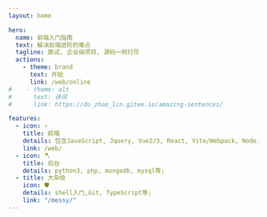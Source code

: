 ```yaml
---
layout: home

hero:
  name: 前端入门指南
  text: 解决前端进阶的难点
  tagline: 面试, 企业级项目, 源码一网打尽
  actions:
    - theme: brand
      text: 开始
      link: /web/online
#    - theme: alt
#      text: 诗词
#      link: https://du_zhao_lin.gitee.io/amazing-sentences/

features:
  - icon: ⚡️
    title: 前端
    details: 包含JavaScript, Jquery, Vue2/3, React, Vite/Webpack, Node.Js等;
    link: /web/
  - icon: 🪓
    title: 后台
    details: python3, php, mongodb, mysql等;
  - title: 大杂烩
    icon: 🛡️
    details: shell入门,Git, TypeScript等;
    link: "/messy/"
---
```


<style>
  :root {
    font-size: 22px;
    --vp-home-hero-name-color: transparent;
    --vp-home-hero-name-background: -webkit-linear-gradient(120deg, #d84940, #d84940);
  }

  .VPButton.medium.brand, .VPButton.medium.alt {
    border-radius: 100px;
  }
</style>

<JsTest />
